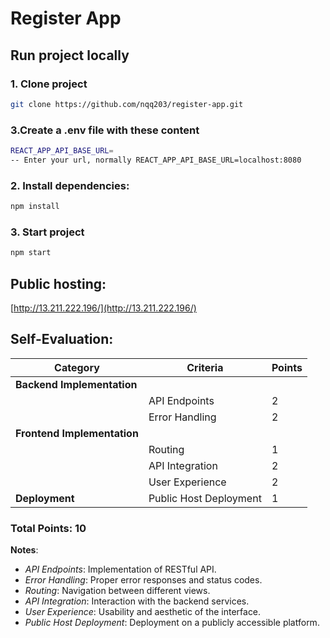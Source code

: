 # Register App 

## Run project locally
### 1. Clone project
```bash
git clone https://github.com/nqq203/register-app.git
```

### 3.Create a .env file with these content
```bash
REACT_APP_API_BASE_URL=
-- Enter your url, normally REACT_APP_API_BASE_URL=localhost:8080
```

### 2. Install dependencies:
```bash
npm install
```

### 3. Start project
```bash
npm start
```

## Public hosting: 
[http://13.211.222.196/](http://13.211.222.196/)

## Self-Evaluation: 
| Category              | Criteria             | Points |
|-----------------------|----------------------|--------|
| **Backend Implementation** |                      |        |
|                       | API Endpoints        | 2      |
|                       | Error Handling       | 2      |
| **Frontend Implementation** |                     |        |
|                       | Routing              | 1      |
|                       | API Integration      | 2      |
|                       | User Experience      | 2      |
| **Deployment**          | Public Host Deployment | 1      |

### Total Points: 10

**Notes**:
- *API Endpoints*: Implementation of RESTful API.
- *Error Handling*: Proper error responses and status codes.
- *Routing*: Navigation between different views.
- *API Integration*: Interaction with the backend services.
- *User Experience*: Usability and aesthetic of the interface.
- *Public Host Deployment*: Deployment on a publicly accessible platform.

